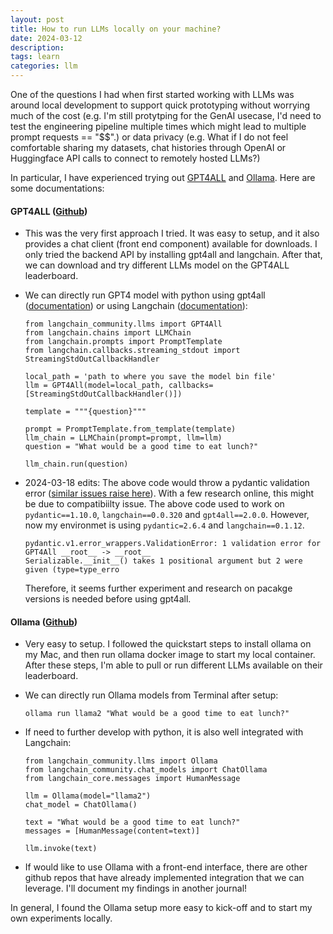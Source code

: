 ```yaml
---
layout: post
title: How to run LLMs locally on your machine?
date: 2024-03-12
description: 
tags: learn
categories: llm
---
```

One of the questions I had when first started working with LLMs was around local development to support quick prototyping without worrying much of the cost (e.g. I'm still protytping for the GenAI usecase, I'd need to test the engineering pipeline multiple times which might lead to multiple prompt requests == "$$".) or data privacy (e.g. What if I do not feel comfortable sharing my datasets, chat histories through OpenAI or Huggingface API calls to connect to remotely hosted LLMs?)

In particular, I have experienced trying out [GPT4ALL](https://gpt4all.io/index.html) and [Ollama](https://ollama.com). Here are some documentations:


#### GPT4ALL ([Github](https://github.com/nomic-ai/gpt4all))
- This was the very first approach I tried. It was easy to setup, and it also provides a chat client (front end component) available for downloads. I only tried the backend API by installing gpt4all and langchain. After that, we can download and try different LLMs model on the GPT4ALL leaderboard.

- We can directly run GPT4 model with python using gpt4all ([documentation](https://docs.gpt4all.io)) or using Langchain ([documentation](https://python.langchain.com/docs/integrations/llms/gpt4all)):
  ```{python}
  from langchain_community.llms import GPT4All
  from langchain.chains import LLMChain
  from langchain.prompts import PromptTemplate
  from langchain.callbacks.streaming_stdout import StreamingStdOutCallbackHandler

  local_path = 'path to where you save the model bin file'
  llm = GPT4All(model=local_path, callbacks=[StreamingStdOutCallbackHandler()])

  template = """{question}"""

  prompt = PromptTemplate.from_template(template)
  llm_chain = LLMChain(prompt=prompt, llm=llm)
  question = "What would be a good time to eat lunch?"

  llm_chain.run(question)
  ````
- 2024-03-18 edits: The above code would throw a pydantic validation error ([similar issues raise here](https://github.com/langchain-ai/langchain/issues/7778)). With a few research online, this might be due to compatibiilty issue. The above code used to work on `pydantic==1.10.0`, `langchain==0.0.320` and `gpt4all==2.0.0`. However, now my environmet is using `pydantic=2.6.4` and `langchain==0.1.12`. 
  ```
  pydantic.v1.error_wrappers.ValidationError: 1 validation error for GPT4All __root__ -> __root__
  Serializable.__init__() takes 1 positional argument but 2 were given (type=type_erro
  ```
  Therefore, it seems further experiment and research on pacakge versions is needed before using gpt4all.



#### Ollama ([Github](https://github.com/ollama/ollama))
- Very easy to setup. I followed the quickstart steps to install ollama on my Mac, and then run ollama docker image to start my local container. After these steps, I'm able to pull or run different LLMs available on their leaderboard.

- We can directly run Ollama models from Terminal after setup:
  ```
  ollama run llama2 "What would be a good time to eat lunch?"
  ```

- If need to further develop with python, it is also well integrated with Langchain:
  ```{python}
  from langchain_community.llms import Ollama
  from langchain_community.chat_models import ChatOllama
  from langchain_core.messages import HumanMessage

  llm = Ollama(model="llama2")
  chat_model = ChatOllama()

  text = "What would be a good time to eat lunch?"
  messages = [HumanMessage(content=text)]

  llm.invoke(text)
  ````

- If would like to use Ollama with a front-end interface, there are other github repos that have already implemented integration that we can leverage. I'll document my findings in another journal!


In general, I found the Ollama setup more easy to kick-off and to start my own experiments locally.

